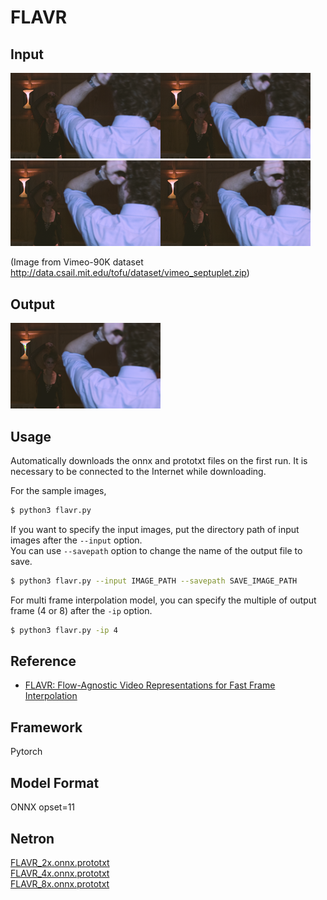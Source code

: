 # FLAVR

## Input

<img src="sample/im1.png" width="240"><img src="sample/im3.png" width="240"><img src="sample/im5.png" width="240"><img src="sample/im7.png" width="240">    

(Image from Vimeo-90K dataset http://data.csail.mit.edu/tofu/dataset/vimeo_septuplet.zip)

## Output

<img src="sample_results/output.png" width="240">

## Usage

Automatically downloads the onnx and prototxt files on the first run.
It is necessary to be connected to the Internet while downloading.

For the sample images,

``` bash
$ python3 flavr.py
```

If you want to specify the input images, put the directory path of input images after the `--input` option.  
You can use `--savepath` option to change the name of the output file to save.

```bash
$ python3 flavr.py --input IMAGE_PATH --savepath SAVE_IMAGE_PATH
```


For multi frame interpolation model, you can specify the multiple of output frame (4 or 8) after the `-ip` option.

```bash
$ python3 flavr.py -ip 4
```

## Reference

- [FLAVR: Flow-Agnostic Video Representations for Fast Frame Interpolation](https://github.com/tarun005/FLAVR)

## Framework

Pytorch

## Model Format

ONNX opset=11

## Netron

[FLAVR_2x.onnx.prototxt](https://netron.app/?url=https://storage.googleapis.com/ailia-models/flavr/FLAVR_2x.onnx.prototxt)  
[FLAVR_4x.onnx.prototxt](https://netron.app/?url=https://storage.googleapis.com/ailia-models/flavr/FLAVR_4x.onnx.prototxt)  
[FLAVR_8x.onnx.prototxt](https://netron.app/?url=https://storage.googleapis.com/ailia-models/flavr/FLAVR_8x.onnx.prototxt)
